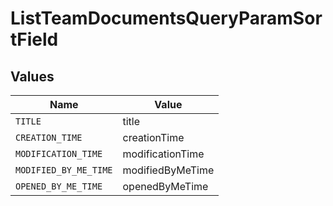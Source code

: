 # ListTeamDocumentsQueryParamSortField


## Values

| Name                  | Value                 |
| --------------------- | --------------------- |
| `TITLE`               | title                 |
| `CREATION_TIME`       | creationTime          |
| `MODIFICATION_TIME`   | modificationTime      |
| `MODIFIED_BY_ME_TIME` | modifiedByMeTime      |
| `OPENED_BY_ME_TIME`   | openedByMeTime        |